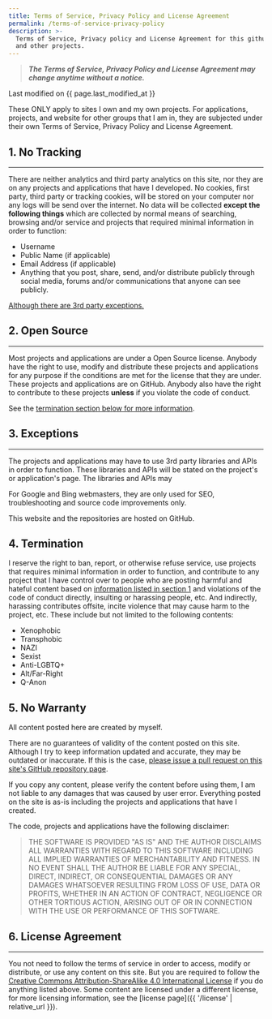```yaml
---
title: Terms of Service, Privacy Policy and License Agreement
permalink: /terms-of-service-privacy-policy
description: >-
  Terms of Service, Privacy policy and License Agreement for this github.io site
  and other projects.
---
```


> **_The Terms of Service, Privacy Policy and License Agreement may change
> anytime without a notice._**

Last modified on {{ page.last_modified_at }}

These ONLY apply to sites I own and my own projects. For applications, projects,
and website for other groups that I am in, they are subjected under their own
Terms of Service, Privacy Policy and License Agreement.

## 1. No Tracking

---

There are neither analytics and third party analytics on this site, nor they are
on any projects and applications that have I developed. No cookies, first party,
third party or tracking cookies, will be stored on your computer nor any logs
will be send over the internet. No data will be collected **except the following
things** which are collected by normal means of searching, browsing and/or
service and projects that required minimal information in order to function:

- Username
- Public Name (if applicable)
- Email Address (if applicable)
- Anything that you post, share, send, and/or distribute publicly through
  social media, forums and/or communications that anyone can see publicly.

[Although there are 3rd party exceptions.](#3-exceptions)

## 2. Open Source

---

Most projects and applications are under a Open Source license. Anybody have the
right to use, modify and distribute these projects and applications for any
purpose if the conditions are met for the license that they are under. These
projects and applications are on GitHub. Anybody also have the right to
contribute to these projects **unless** if you violate the code of conduct.

See the [termination section below for more information](#6-termination).

## 3. Exceptions

---

The projects and applications may have to use 3rd party libraries and APIs in
order to function. These libraries and APIs will be stated on the project's or
application's page. The libraries and APIs may

For Google and Bing webmasters, they are only used for SEO, troubleshooting
and source code improvements only.

This website and the repositories are hosted on GitHub.

## 4. Termination

I reserve the right to ban, report, or otherwise refuse service, use projects
that requires minimal information in order to function, and contribute to any
project that I have control over to people who are posting harmful and hateful
content based on [information listed in section 1](#1-no-tracking) and
violations of the code of conduct directly, insulting or harassing people, etc.
And indirectly, harassing contributes offsite, incite violence that may cause
harm to the project, etc. These include but not limited to the following
contents:

- Xenophobic
- Transphobic
- NAZI
- Sexist
- Anti-LGBTQ+
- Alt/Far-Right
- Q-Anon

## 5. No Warranty

All content posted here are created by myself.

There are no guarantees of validity of the content posted on this site. Although
I try to keep information updated and accurate, they may be outdated or
inaccurate. If this is the case, [please issue a pull request on this site's
GitHub repository page][1].

If you copy any content, please verify the content before using them, I am not
liable to any damages that was caused by user error. Everything posted on the
site is as-is including the projects and applications that have I created.

The code, projects and applications have the following disclaimer:

> THE SOFTWARE IS PROVIDED "AS IS" AND THE AUTHOR DISCLAIMS ALL WARRANTIES WITH
> REGARD TO THIS SOFTWARE INCLUDING ALL IMPLIED WARRANTIES OF MERCHANTABILITY
> AND FITNESS. IN NO EVENT SHALL THE AUTHOR BE LIABLE FOR ANY SPECIAL, DIRECT,
> INDIRECT, OR CONSEQUENTIAL DAMAGES OR ANY DAMAGES WHATSOEVER RESULTING FROM
> LOSS OF USE, DATA OR PROFITS, WHETHER IN AN ACTION OF CONTRACT, NEGLIGENCE OR
> OTHER TORTIOUS ACTION, ARISING OUT OF OR IN CONNECTION WITH THE USE OR
> PERFORMANCE OF THIS SOFTWARE.

## 6. License Agreement

---

You not need to follow the terms of service in order to access, modify or
distribute, or use any content on this site. But you are required to follow the
[Creative Commons Attribution-ShareAlike 4.0 International License][2] if you
do anything listed above. Some content are licensed under a different license,
for more licensing information, see the
[license page]({{ '/license' | relative_url }}).

[1]: https://github.com/TwoPizza9621536/twopizza9621536.github.io/issues
[2]: https://creativecommons.org/licenses/by-sa/4.0/
